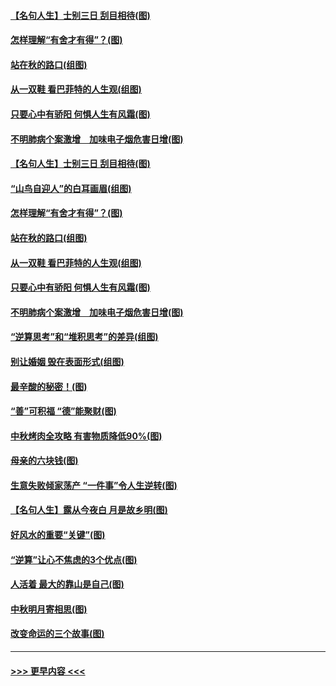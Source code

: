 #### [【名句人生】士别三日 刮目相待(图)](../pages/p8/906988.md?t=09150822) 
#### [怎样理解“有舍才有得”？(图)](../pages/p8/906872.md?t=09150822) 
#### [站在秋的路口(组图)](../pages/p8/906914.md?t=09150822) 
#### [从一双鞋 看巴菲特的人生观(组图)](../pages/p8/907311.md?t=09150822) 
#### [只要心中有骄阳 何惧人生有风霜(图)](../pages/p8/907320.md?t=09150822) 
#### [不明肺病个案激增　加味电子烟危害日增(图)](../pages/p8/907307.md?t=09150822) 
#### [【名句人生】士别三日 刮目相待(图)](../pages/p8/906988.md?t=09150822) 
#### [“山鸟自迎人”的白耳画眉(组图)](../pages/p8/907332.md?t=09150822) 
#### [怎样理解“有舍才有得”？(图)](../pages/p8/906872.md?t=09150822) 
#### [站在秋的路口(组图)](../pages/p8/906914.md?t=09150822) 
#### [从一双鞋 看巴菲特的人生观(组图)](../pages/p8/907311.md?t=09150822) 
#### [只要心中有骄阳 何惧人生有风霜(图)](../pages/p8/907320.md?t=09150822) 
#### [不明肺病个案激增　加味电子烟危害日增(图)](../pages/p8/907307.md?t=09150822) 
#### [“逆算思考”和“堆积思考”的差异(组图)](../pages/p8/907229.md?t=09150822) 
#### [别让婚姻 毁在表面形式(组图)](../pages/p8/907118.md?t=09150822) 
#### [最辛酸的秘密！(图)](../pages/p8/906327.md?t=09150822) 
#### [“善”可积福 “德”能聚财(图)](../pages/p8/906906.md?t=09150822) 
#### [中秋烤肉全攻略 有害物质降低90%(图)](../pages/p8/907227.md?t=09150822) 
#### [母亲的六块钱(图)](../pages/p8/907107.md?t=09150822) 
#### [生意失败倾家荡产 “一件事”令人生逆转(图)](../pages/p8/907101.md?t=09150822) 
#### [【名句人生】露从今夜白 月是故乡明(图)](../pages/p8/906558.md?t=09150822) 
#### [好风水的重要“关键”(图)](../pages/p8/907087.md?t=09150822) 
#### [“逆算”让心不焦虑的3个优点(图)](../pages/p8/907070.md?t=09150822) 
#### [人活着 最大的靠山是自己(图)](../pages/p8/906329.md?t=09150822) 
#### [中秋明月寄相思(图)](../pages/p8/906932.md?t=09150822) 
#### [改变命运的三个故事(图)](../pages/p8/906257.md?t=09150822) 

----
#### [ >>> 更早内容 <<< ](../indexes/p8-earlier.md)
